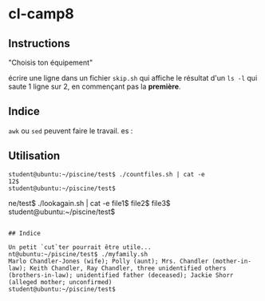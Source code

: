 # cl-camp8

## Instructions

"Choisis ton équipement"

écrire une ligne dans un fichier `skip.sh` qui affiche le résultat d'un `ls -l` qui saute 1 ligne sur 2, en commençant pas la **première**.

## Indice

`awk` ou `sed` peuvent faire le travail.
es :

## Utilisation

```console
student@ubuntu:~/piscine/test$ ./countfiles.sh | cat -e
12$
student@ubuntu:~/piscine/test$
```
ne/test$ ./lookagain.sh | cat -e
file1$
file2$
file3$
student@ubuntu:~/piscine/test$
```

## Indice

Un petit `cut`ter pourrait être utile...
nt@ubuntu:~/piscine/test$ ./myfamily.sh
Marlo Chandler-Jones (wife); Polly (aunt); Mrs. Chandler (mother-in-law); Keith Chandler, Ray Chandler, three unidentified others (brothers-in-law); unidentified father (deceased); Jackie Shorr (alleged mother; unconfirmed)
student@ubuntu:~/piscine/test$
```
